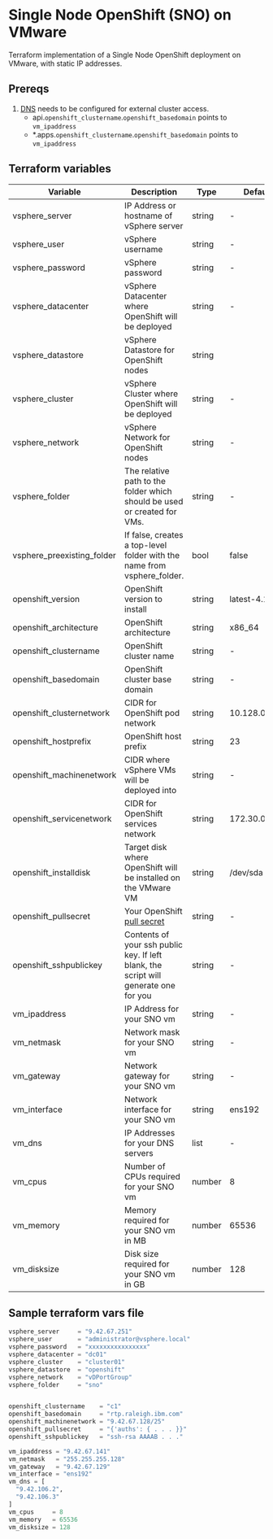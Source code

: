 # Single Node OpenShift (SNO) on VMware

Terraform implementation of a Single Node OpenShift deployment on VMware, with static IP addresses.

## Prereqs

1. [DNS](https://docs.openshift.com/container-platform/4.12/installing/installing_vsphere/installing-vsphere.html#installation-dns-user-infra_installing-vsphere) needs to be configured for external cluster access.
    - api.`openshift_clustername`.`openshift_basedomain` points to `vm_ipaddress`
    - *.apps.`openshift_clustername`.`openshift_basedomain` points to `vm_ipaddress`


## Terraform variables

| Variable                         | Description                                                  | Type   | Default |
| -------------------------------- | ------------------------------------------------------------ | ------ | ------- |
| vsphere_server                   | IP Address or hostname of vSphere server | string | - |
| vsphere_user                     | vSphere username  | string | - |
| vsphere_password                 | vSphere password  | string | - |
| vsphere_datacenter               | vSphere Datacenter where OpenShift will be deployed | string | - |
| vsphere_datastore                | vSphere Datastore for OpenShift nodes  | string | |
| vsphere_cluster                  | vSphere Cluster where OpenShift will be deployed  | string | - |
| vsphere_network                  | vSphere Network for OpenShift nodes  | string | - |
| vsphere_folder                   | The relative path to the folder which should be used or created for VMs. | string | - |
| vsphere_preexisting_folder       | If false, creates a top-level folder with the name from vsphere_folder. | bool | false |
| openshift_version                | OpenShift version to install | string | latest-4.12 |
| openshift_architecture           | OpenShift architecture | string | x86_64 |
| openshift_clustername            | OpenShift cluster name | string | - |
| openshift_basedomain             | OpenShift cluster base domain | string | - |
| openshift_clusternetwork         | CIDR for OpenShift pod network | string | 10.128.0.0/14 |
| openshift_hostprefix             | OpenShift host prefix | string | 23 |
| openshift_machinenetwork         | CIDR where vSphere VMs will be deployed into | string | - |
| openshift_servicenetwork         | CIDR for OpenShift services network | string | 172.30.0.0/16 |
| openshift_installdisk            | Target disk where OpenShift will be installed on the VMware VM| string | /dev/sda |
| openshift_pullsecret             | Your OpenShift [pull secret](https://cloud.redhat.com/openshift/install/vsphere/user-provisioned)| string | - |
| openshift_sshpublickey           | Contents of your ssh public key.  If left blank, the script will generate one for you | string | - |
| vm_ipaddress                     | IP Address for your SNO vm | string | - |
| vm_netmask                       | Network mask for your SNO vm | string | - |
| vm_gateway                       | Network gateway for your SNO vm | string | - |
| vm_interface                     | Network interface for your SNO vm | string | ens192 |
| vm_dns                           | IP Addresses for your DNS servers| list | - |
| vm_cpus                          | Number of CPUs required for your SNO vm| number | 8 |
| vm_memory                        | Memory required for your SNO vm in MB | number | 65536 |
| vm_disksize                      | Disk size required for your SNO vm in GB | number | 128 |


## Sample terraform vars file

```tfvars
vsphere_server     = "9.42.67.251"
vsphere_user       = "administrator@vsphere.local"
vsphere_password   = "xxxxxxxxxxxxxxxx"
vsphere_datacenter = "dc01"
vsphere_cluster    = "cluster01"
vsphere_datastore  = "openshift"
vsphere_network    = "vDPortGroup"
vsphere_folder     = "sno"


openshift_clustername    = "c1"
openshift_basedomain     = "rtp.raleigh.ibm.com"
openshift_machinenetwork = "9.42.67.128/25"
openshift_pullsecret     = "{'auths': { . . . }}"
openshift_sshpublickey   = "ssh-rsa AAAAB . . ."

vm_ipaddress = "9.42.67.141"
vm_netmask   = "255.255.255.128"
vm_gateway   = "9.42.67.129"
vm_interface = "ens192"
vm_dns = [
  "9.42.106.2",
  "9.42.106.3"
]
vm_cpus     = 8
vm_memory   = 65536
vm_disksize = 128
```
